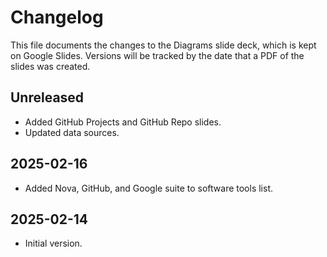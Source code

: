 # Changelog

This file documents the changes to the Diagrams slide deck, which is kept on Google Slides. Versions will be tracked by the date that a PDF of the slides was created.

## Unreleased

- Added GitHub Projects and GitHub Repo slides.
- Updated data sources.

## 2025-02-16

- Added Nova, GitHub, and Google suite to software tools list.

## 2025-02-14

- Initial version. 

